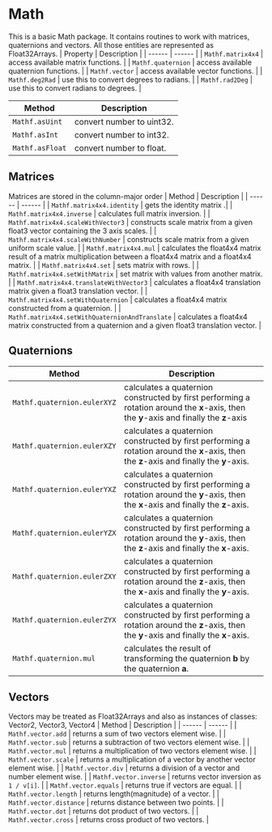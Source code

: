 # Math
This is a basic Math package. It contains routines to work with matrices, quaternions and vectors. All those entities are represented as Float32Arrays.
| Property | Description |
| ------ | ------ |
| ```Mathf.matrix4x4``` | access available matrix functions. |
| ```Mathf.quaternion``` | access available quaternion functions. |
| ```Mathf.vector``` | access available vector functions. |
| ```Mathf.deg2Rad``` | use this to convert degrees to radians. |
| ```Mathf.rad2Deg``` | use this to convert radians to degrees. |



| Method | Description |
| ------ | ------ |
| ```Mathf.asUint``` | convert number to uint32. |
| ```Mathf.asInt``` | convert number to int32. |
| ```Mathf.asFloat``` | convert number to float. |



## Matrices
Matrices are stored in the column-major order
| Method | Description |
| ------ | ------ |
| ```Mathf.matrix4x4.identity``` | gets the identity matrix .|
| ```Mathf.matrix4x4.inverse``` | calculates full matrix inversion. |
| ```Mathf.matrix4x4.scaleWithVector3``` | constructs scale matrix from a given float3 vector containing the 3 axis scales. |
| ```Mathf.matrix4x4.scaleWithNumber``` | constructs scale matrix from a given uniform scale value. |
| ```Mathf.matrix4x4.mul``` | calculates the float4x4 matrix result of a matrix multiplication between a float4x4 matrix and a float4x4 matrix. |
| ```Mathf.matrix4x4.set``` | sets matrix with rows. |
| ```Mathf.matrix4x4.setWithMatrix``` | set matrix with values from another matrix. |
| ```Mathf.matrix4x4.translateWithVector3``` | calculates a float4x4 translation matrix given a float3 translation vector. |
| ```Mathf.matrix4x4.setWithQuaternion``` | calculates a float4x4 matrix constructed from a quaternion. |
| ```Mathf.matrix4x4.setWithQuaternionAndTranslate``` | calculates a float4x4 matrix constructed from a quaternion and a given float3 translation vector. |

## Quaternions
| Method | Description |
| ------ | ------ |
| ```Mathf.quaternion.eulerXYZ``` | calculates a quaternion constructed by first performing a rotation around the **x**-axis, then the **y**-axis and finally the **z**-axis |
| ```Mathf.quaternion.eulerXZY``` | calculates a quaternion constructed by first performing a rotation around the **x**-axis, then the **z**-axis and finally the **y**-axis. |
| ```Mathf.quaternion.eulerYXZ``` | calculates a quaternion constructed by first performing a rotation around the **y**-axis, then the **x**-axis and finally the **z**-axis. |
| ```Mathf.quaternion.eulerYZX``` | calculates a quaternion constructed by first performing a rotation around the **y**-axis, then the **z**-axis and finally the **x**-axis. |
| ```Mathf.quaternion.eulerZXY``` | calculates a quaternion constructed by first performing a rotation around the **z**-axis, then the **x**-axis and finally the **y**-axis. |
| ```Mathf.quaternion.eulerZYX``` | calculates a quaternion constructed by first performing a rotation around the **z**-axis, then the **y**-axis and finally the **x**-axis. |
| ```Mathf.quaternion.mul``` | calculates the result of transforming the quaternion **b** by the quaternion **a**. |

## Vectors
Vectors may be treated as Float32Arrays and also as instances of classes: Vector2, Vector3, Vector4
| Method | Description |
| ------ | ------ |
| ```Mathf.vector.add``` | returns a sum of two vectors element wise. |
| ```Mathf.vector.sub``` | returns a subtraction of two vectors element wise. |
| ```Mathf.vector.mul``` | returns a multiplication of two vectors element wise. |
| ```Mathf.vector.scale``` | returns a multiplication of a vector by another vector element wise. |
| ```Mathf.vector.div``` | returns a division of a vector and number element wise. |
| ```Mathf.vector.inverse``` | returns vector inversion as ```1 / v[i]```. |
| ```Mathf.vector.equals``` | returns true if vectors are equal. |
| ```Mathf.vector.length``` | returns length(magnitude) of a vector. |
| ```Mathf.vector.distance``` | returns distance between two points. |
| ```Mathf.vector.dot``` | returns dot product of two vectors. |
| ```Mathf.vector.cross``` | returns cross product of two vectors. |
